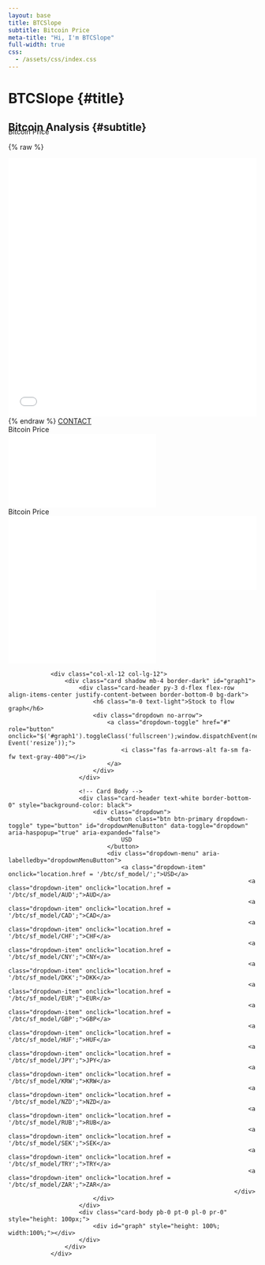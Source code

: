 ```yaml
---
layout: base
title: BTCSlope
subtitle: Bitcoin Price
meta-title: "Hi, I'm BTCSlope"
full-width: true
css:
  - /assets/css/index.css
---
```


<div id="header" markdown="1">

# BTCSlope {#title}

## Bitcoin Analysis {#subtitle}

</div>

<div id="main-sections" style="margin-top:-30px;">

<div id="services-out" class="page-section">
  <div id="services">
	<div class="section-title">Bitcoin Price</div>
	
  {% raw %}
  <iframe id="igraph" scrolling="no" style="border:none;" seamless="seamless" src="/plots/BTCPrice.html" height="525" width="100%"></iframe>
  {% endraw %}

  <a href="/contact" class="contact-me-btn actionbtn">
    <span class="far fa-envelope" aria-hidden="true"></span>
    CONTACT
  </a>
  
  </div>
</div>

<div class="embed-responsive embed-responsive-4by3">
  <div class="section-title">Bitcoin Price</div>
  <iframe frameborder='0' scrolling='no' src='/plots/BTCPrice.html?autosize=true&link=false&modebar=false&width=100%' class="embed-responsive-item" style="border:none;" ></iframe>
</div>

<div class="embed-responsive embed-responsive-4by3">
  <div class="section-title">Bitcoin Price</div>
  <iframe id="igraph" scrolling="no" style="border:none;" seamless="seamless" src="/plots/BTCPrice.html" width="100%" class="embed-responsive-item" style="border:none;" ></iframe>
</div>


<div class="embed-responsive embed-responsive-4by3">
  <iframe frameborder='0' scrolling='no' src='//plot.ly/~bluprince13/3.embed?autosize=true&link=false&modebar=false&width=100%' class="embed-responsive-item" style="border:none;" ></iframe>
</div>





<!-- Chart -->
				<div class="col-xl-12 col-lg-12">
					<div class="card shadow mb-4 border-dark" id="graph1">
						<div class="card-header py-3 d-flex flex-row align-items-center justify-content-between border-bottom-0 bg-dark">
							<h6 class="m-0 text-light">Stock to flow graph</h6>
							<div class="dropdown no-arrow">
								<a class="dropdown-toggle" href="#" role="button" onclick="$('#graph1').toggleClass('fullscreen');window.dispatchEvent(new Event('resize'));">
									<i class="fas fa-arrows-alt fa-sm fa-fw text-gray-400"></i>
								</a>
							</div>
						</div>
			
						<!-- Card Body -->
						<div class="card-header text-white border-bottom-0" style="background-color: black">
							<div class="dropdown">
								<button class="btn btn-primary dropdown-toggle" type="button" id="dropdownMenuButton" data-toggle="dropdown" aria-haspopup="true" aria-expanded="false">
    								USD
  								</button>
								<div class="dropdown-menu" aria-labelledby="dropdownMenuButton">
									<a class="dropdown-item" onclick="location.href = '/btc/sf_model/';">USD</a>
																		<a class="dropdown-item" onclick="location.href = '/btc/sf_model/AUD';">AUD</a>
																		<a class="dropdown-item" onclick="location.href = '/btc/sf_model/CAD';">CAD</a>
																		<a class="dropdown-item" onclick="location.href = '/btc/sf_model/CHF';">CHF</a>
																		<a class="dropdown-item" onclick="location.href = '/btc/sf_model/CNY';">CNY</a>
																		<a class="dropdown-item" onclick="location.href = '/btc/sf_model/DKK';">DKK</a>
																		<a class="dropdown-item" onclick="location.href = '/btc/sf_model/EUR';">EUR</a>
																		<a class="dropdown-item" onclick="location.href = '/btc/sf_model/GBP';">GBP</a>
																		<a class="dropdown-item" onclick="location.href = '/btc/sf_model/HUF';">HUF</a>
																		<a class="dropdown-item" onclick="location.href = '/btc/sf_model/JPY';">JPY</a>
																		<a class="dropdown-item" onclick="location.href = '/btc/sf_model/KRW';">KRW</a>
																		<a class="dropdown-item" onclick="location.href = '/btc/sf_model/NZD';">NZD</a>
																		<a class="dropdown-item" onclick="location.href = '/btc/sf_model/RUB';">RUB</a>
																		<a class="dropdown-item" onclick="location.href = '/btc/sf_model/SEK';">SEK</a>
																		<a class="dropdown-item" onclick="location.href = '/btc/sf_model/TRY';">TRY</a>
																		<a class="dropdown-item" onclick="location.href = '/btc/sf_model/ZAR';">ZAR</a>
																	</div>
							</div>
						</div>
						<div class="card-body pb-0 pt-0 pl-0 pr-0" style="height: 100px;">
							<div id="graph" style="height: 100%; width:100%;"></div>
						</div>
					</div>
				</div>








</div>
